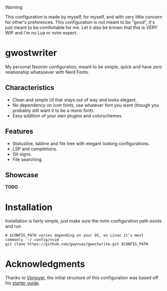 > [!WARNING]
> This configuration is made by myself, for myself, and with very little concern for
other's preferences. This configuration is not meant to be "good", it's just meant to be
comfortable for me. Let it also be known that this is *VERY* WIP and I'm no Lua or nvim
expert.

# gwostwriter
My personal Neovim configuration, meant to be simple, quick and have zero relationship
whatsoever with Nerd Fonts.

## Characteristics
- Clean and simple UI that stays out of way and looks elegant.
- No dependency on icon fonts, use whatever font you want (though you probably still want
it to be a mono font).
- Easy addition of your own plugins and colorschemes.

## Features
- Statusline, tabline and file tree with elegant looking configurations.
- LSP and completions.
- Git signs.
- File searching.

## Showcase
**TODO**

# Installation
Installation is fairly simple, just make sure the nvim configuration path exists and run
```
# $CONFIG_PATH varies depending on your OS, on Linux it's most commonly `~/.config/nvim`.
git clone https://github.com/gwynsav/gwostwrite.git $CONFIG_PATH
```

# Acknowledgments
Thanks to [Vimjoyer](https://github.com/vimjoyer), the initial structure of this
configuration was based off his [starter guide](https://github.com/vimjoyer/nvim-video).
